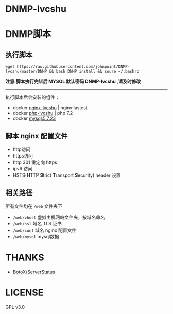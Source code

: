 # DNMP-lvcshu

# DNMP脚本

## 执行脚本

```
wget https://raw.githubusercontent.com/johnpoint/DNMP-lvcshu/master/DNMP && bash DNMP install && soure ~/.bashrc
```

**注意:脚本执行完毕后 MYSQL 默认密码 DNMP-lvcshu ,请及时修改**

- - -

执行脚本后会安装的组件：

- docker [nginx-lvcshu](https://cloud.docker.com/u/johnpoint/repository/docker/johnpoint/nginx-lvcshu) | nginx:lastest
- docker [php-lvcshu](https://cloud.docker.com/u/johnpoint/repository/docker/johnpoint/php-lvcshu) | php 7.2
- docker [mysql:5.7.23](https://hub.docker.com/_/mysql/scans/library/mysql/5.7.23)

## 脚本 nginx 配置文件

- http访问
- https访问
- http 301 重定向 https
- ipv6 访问
- HSTS(**H**TTP **S**trict **T**ransport **S**ecurity) header 设置

## 相关路径

所有文件均在 `/web` 文件夹下

- `/web/vhost` 虚拟主机网站文件夹，按域名命名
- `/web/ssl` 域名 TLS 证书
- `/web/conf` 域名 nginx 配置文件
- `/web/mysql` mysql数据

# THANKS

- [BotoX/ServerStatus](https://github.com/BotoX/ServerStatus)

# LICENSE

GPL v3.0